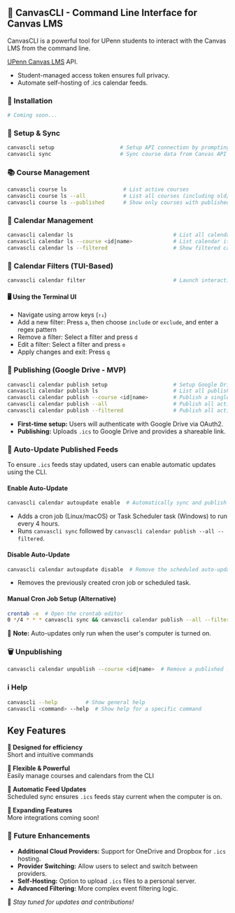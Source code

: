 ## 📖 CanvasCLI - Command Line Interface for Canvas LMS

CanvasCLI is a powerful tool for UPenn students to interact with the Canvas LMS from the command line.

[UPenn Canvas LMS](canvas.upenn.edu) API.
- Student-managed access token ensures full privacy.
- Automate self-hosting of .ics calendar feeds.

### 🚀 Installation
```sh
# Coming soon...
```

### 🔧 Setup & Sync
```sh
canvascli setup                     # Setup API connection by prompting for a user token
canvascli sync                      # Sync course data from Canvas API
```

### 📚 Course Management
```sh
canvascli course ls                  # List active courses
canvascli course ls --all            # List all courses (including old/inactive)
canvascli course ls --published      # Show only courses with published .ics feeds
```

### 📅 Calendar Management
```sh
canvascli calendar ls                                # List all calendar items chronologically
canvascli calendar ls --course <id|name>             # List calendar items for a specific course
canvascli calendar ls --filtered                     # Show filtered calendar items
```

### 🎯 Calendar Filters (TUI-Based)
```sh
canvascli calendar filter                            # Launch interactive terminal UI for managing filters
```

#### 🖥️ Using the Terminal UI
- Navigate using arrow keys (`↑↓`)
- Add a new filter: Press `a`, then choose `include` or `exclude`, and enter a regex pattern
- Remove a filter: Select a filter and press `d`
- Edit a filter: Select a filter and press `e`
- Apply changes and exit: Press `q`

### 📆 Publishing (Google Drive - MVP)
```sh
canvascli calendar publish setup                     # Setup Google Drive API authentication
canvascli calendar publish ls                        # List all published calendars
canvascli calendar publish --course <id|name>        # Publish a single course's .ics feed
canvascli calendar publish --all                     # Publish all active course .ics feeds
canvascli calendar publish --filtered                # Publish all active filtered .ics feeds
```
- **First-time setup:** Users will authenticate with Google Drive via OAuth2.
- **Publishing:** Uploads `.ics` to Google Drive and provides a shareable link.

### 🔄 Auto-Update Published Feeds
To ensure `.ics` feeds stay updated, users can enable automatic updates using the CLI.

#### **Enable Auto-Update**
```sh
canvascli calendar autoupdate enable  # Automatically sync and publish every 4 hours
```
- Adds a cron job (Linux/macOS) or Task Scheduler task (Windows) to run every 4 hours.
- Runs `canvascli sync` followed by `canvascli calendar publish --all --filtered`.

#### **Disable Auto-Update**
```sh
canvascli calendar autoupdate disable  # Remove the scheduled auto-update task
```
- Removes the previously created cron job or scheduled task.

#### **Manual Cron Job Setup (Alternative)**
```sh
crontab -e  # Open the crontab editor
0 */4 * * * canvascli sync && canvascli calendar publish --all --filtered  # Run every 4 hours
```

📌 **Note:** Auto-updates only run when the user's computer is turned on.

### 🗑️ Unpublishing
```sh
canvascli calendar unpublish --course <id|name>  # Remove a published .ics feed
```

### ℹ️ Help
```sh
canvascli --help         # Show general help
canvascli <command> --help  # Show help for a specific command
```

## Key Features

**🔹 Designed for efficiency**  
Short and intuitive commands  

**🔹 Flexible & Powerful**  
Easily manage courses and calendars from the CLI  

**🔹 Automatic Feed Updates**  
Scheduled sync ensures `.ics` feeds stay current when the computer is on.  

**🔹 Expanding Features**  
More integrations coming soon!  

### 🚀 Future Enhancements
- **Additional Cloud Providers:** Support for OneDrive and Dropbox for `.ics` hosting.
- **Provider Switching:** Allow users to select and switch between providers.
- **Self-Hosting:** Option to upload `.ics` files to a personal server.
- **Advanced Filtering:** More complex event filtering logic.

📌 *Stay tuned for updates and contributions!*
